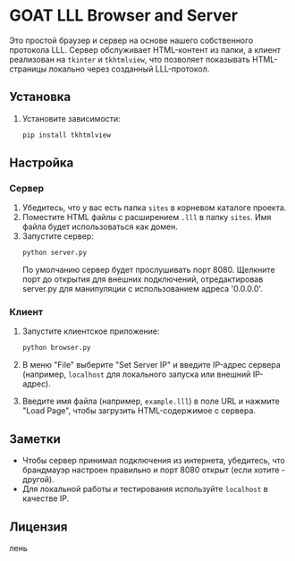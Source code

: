 # GOAT LLL Browser and Server

Это простой браузер и сервер на основе нашего собственного протокола LLL. Сервер обслуживает HTML-контент из папки, а клиент реализован на `tkinter` и `tkhtmlview`, что позволяет показывать HTML-страницы локально через созданный LLL-протокол.

## Установка

   
1. Установите зависимости:
    ```bash
    pip install tkhtmlview
    ```

## Настройка

### Сервер

1. Убедитесь, что у вас есть папка `sites` в корневом каталоге проекта.
2. Поместите HTML файлы с расширением `.lll` в папку `sites`. Имя файла будет использоваться как домен.
3. Запустите сервер:
    ```bash
    python server.py
    ```
   По умолчанию сервер будет прослушивать порт 8080. Щелкните порт до открытия для внешних подключений, отредактировав server.py для манипуляции с использованием адреса '0.0.0.0'.

### Клиент

1. Запустите клиентское приложение:
    ```bash
    python browser.py
    ```
   
2. В меню "File" выберите "Set Server IP" и введите IP-адрес сервера (например, `localhost` для локального запуска или внешний IP-адрес).

3. Введите имя файла (например, `example.lll`) в поле URL и нажмите "Load Page", чтобы загрузить HTML-содержимое с сервера.

## Заметки

- Чтобы сервер принимал подключения из интернета, убедитесь, что брандмауэр настроен правильно и порт 8080 открыт (если хотите - другой).
- Для локальной работы и тестирования используйте `localhost` в качестве IP.

## Лицензия

лень
